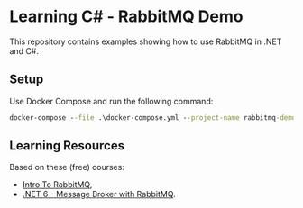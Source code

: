 # Learning C# - RabbitMQ Demo

This repository contains examples showing how to use RabbitMQ in .NET and C#.

## Setup

Use Docker Compose and run the following command:

```cmd
docker-compose --file .\docker-compose.yml --project-name rabbitmq-demo up --build -d
```

## Learning Resources

Based on these (free) courses:

- [Intro To RabbitMQ](https://youtu.be/bfVddTJNiAw),
- [.NET 6 - Message Broker with RabbitMQ](https://youtu.be/eEipVEq8F1k).

